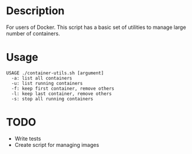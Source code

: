 # Description
For users of Docker.  This script has a basic set of utilities to manage large number of containers.

# Usage
```
USAGE ./container-utils.sh [argument]
  -a: list all containers
  -u: list running containers
  -f: keep first container, remove others
  -l: keep last container, remove others
  -s: stop all running containers
```
# TODO
- Write tests
- Create script for managing images

